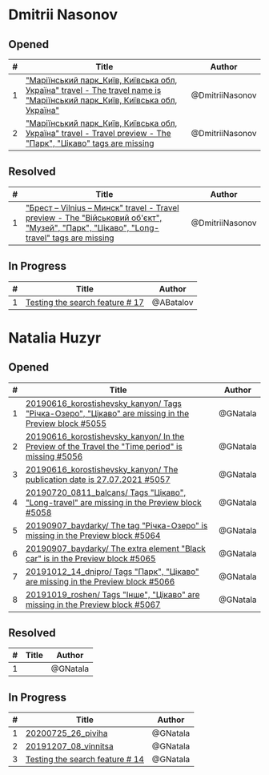 # Dmitrii Nasonov

## Opened

| #   | Title | Author
| --- | ---   | ----
| 1   | ["Маріїнський парк_Київ, Київська обл, Україна" travel - The travel name is "Маріїнський парк_Київ, Київська обл, Україна"](https://test.long-travel.live/20200913_mariinskiy/)  | @DmitriiNasonov
| 2   | ["Маріїнський парк_Київ, Київська обл, Україна" travel - Travel preview - The "Парк", "Цікаво" tags are missing](https://github.com/scholokov/long-travel-2/issues/5069)  | @DmitriiNasonov

## Resolved
| #   | Title | Author
| --- | ---   | ----
| 1   | ["Брест – Vilnius – Минск" travel - Travel preview - The "Військовий об'єкт", "Музей", "Парк", "Цікаво", "Long-travel" tags are missing](https://github.com/scholokov/long-travel-2/issues/5046)  | @DmitriiNasonov


## In Progress
| #   | Title | Author
| --- | ---   | ----
| 1   | [Testing the search feature # 17](https://github.com/scholokov/long-travel-2/issues/5053)  | @ABatalov


# Natalia Huzyr

## Opened

| #   | Title | Author
| --- | ---   | ----
| 1   | [20190616_korostishevsky_kanyon/ Tags "Річка-Озеро", "Цікаво" are missing in the Preview block #5055](https://github.com/scholokov/long-travel-2/issues/5055)   | @GNatala
| 2   | [20190616_korostishevsky_kanyon/ In the Preview of the Travel the "Time period" is missing #5056](https://github.com/scholokov/long-travel-2/issues/5056)   | @GNatala
| 3   | [20190616_korostishevsky_kanyon/ The publication date is 27.07.2021 #5057](https://github.com/scholokov/long-travel-2/issues/5057)   | @GNatala
| 4   | [20190720_0811_balcans/ Tags "Цікаво", "Long-travel" are missing in the Preview block #5058](https://github.com/scholokov/long-travel-2/issues/5058)   | @GNatala
| 5   | [20190907_baydarky/ The tag "Річка-Озеро" is missing in the Preview block #5064](https://github.com/scholokov/long-travel-2/issues/5064)   | @GNatala
| 6   | [20190907_baydarky/ The extra element "Black car" is in the Preview block #5065](https://github.com/scholokov/long-travel-2/issues/5065)   | @GNatala
| 7   | [20191012_14_dnipro/ Tags "Парк", "Цікаво" are missing in the Preview block #5066](https://github.com/scholokov/long-travel-2/issues/5066)   | @GNatala
| 8   | [20191019_roshen/ Tags "Інше", "Цікаво" are missing in the Preview block #5067](https://github.com/scholokov/long-travel-2/issues/5067)   | @GNatala



## Resolved
| #   | Title | Author
| --- | ---   | ----
| 1   | [](https://github.com/scholokov/long-travel-2/issues/5018)   | @GNatala




## In Progress
| #   | Title | Author
| --- | ---   | ----
| 1   | [20200725_26_piviha ](https://github.com/scholokov/long-travel-2/issues/4087)   | @GNatala
| 2   | [20191207_08_vinnitsa ](https://github.com/scholokov/long-travel-2/issues/4080)   | @GNatala
| 3   | [Testing the search feature # 14](https://github.com/scholokov/long-travel-2/issues/4050)   | @GNatala
